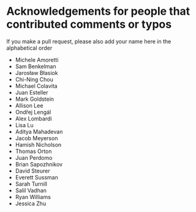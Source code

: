 # Acknowledgements for people that contributed comments or typos

If you make a pull request, please also add your name here in the alphabetical order

* Michele Amoretti
* Sam Benkelman
* Jarosław Błasiok
* Chi-Ning Chou
* Michael Colavita
* Juan Esteller
* Mark Goldstein
* Allison Lee
* Ondřej Lengál
* Alex Lombardi
* Lisa Lu
* Aditya Mahadevan
* Jacob Meyerson
* Hamish Nicholson
* Thomas Orton
* Juan Perdomo
* Brian Sapozhnikov
* David Steurer
* Everett Sussman
* Sarah Turnill
* Salil Vadhan
* Ryan Williams
* Jessica Zhu
